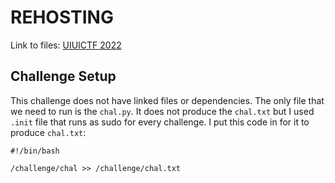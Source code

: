 # REHOSTING

Link to files: [UIUICTF 2022](https://github.com/sigpwny/UIUCTF-2022-Public/tree/main/crypto/asr)

## Challenge Setup
This challenge does not have linked files or dependencies. The only file that we need to run is the `chal.py`. It does not produce the `chal.txt` but I used `.init` file that runs as sudo for every challenge. I put this code in for it to produce `chal.txt`:

```
#!/bin/bash

/challenge/chal >> /challenge/chal.txt
```
